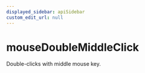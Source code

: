 ```yaml
---
displayed_sidebar: apiSidebar
custom_edit_url: null
---
```

# mouseDoubleMiddleClick

Double-clicks with middle mouse key.

